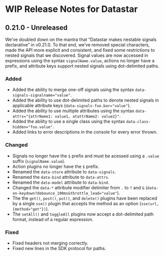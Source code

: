 # WIP Release Notes for Datastar

## 0.21.0 - Unreleased

We’ve doubled down on the mantra that “Datastar makes nestable signals declarative” in v0.21.0. To that end, we’ve removed special characters, made the API more explicit and consistent, and fixed some restrictions to nested signals that we discovered. Signal values are now accessed in expressions using the syntax `signalName.value`, actions no longer have a prefix, and attribute keys support nested signals using dot-delimited paths.

### Added

- Added the ability to merge one-off signals using the syntax `data-signals-signalname="value"`.
- Added the ability to use dot-delimited paths to denote nested signals in applicable attribute keys (`data-signals-foo.bar="value"`).
- Added the ability to use multiple attributes using the syntax `data-attrs="{attrName1: value1, atattrName2: value2}"`.
- Added the ability to use a single class using the syntax `data-class-hidden="foo.value"`.
- Added links to error descriptions in the console for every error thrown.

### Changed

- Signals no longer have the `$` prefix and must be acessed using a `.value` suffix (`signalName.value`). 
- Action plugins no longer have the `$` prefix.
- Renamed the `data-store` attribute to `data-signals`.
- Renamed the `data-bind` attribute to `data-attrs`.
- Renamed the `data-model` attribute to `data-bind`.
- Changed the `data-*` attribute modifier delimiter from `.` to `?` and `&` (`data-on-keydown?debounce_100ms&throttle_lead="value"`).
- The the `get()`, `post()`, `put()`, and `delete()` plugins have been replaced by a single `sse()` plugin that accepts the method as an option (`sse(url, {method="get"})`).
- The `setAll()` and `toggleAll` plugins now accept a dot-delimited path format, instead of a regular expression.

### Fixed

- Fixed headers not merging correctly. 
- Fixed new lines in the SDK protocol for paths.
